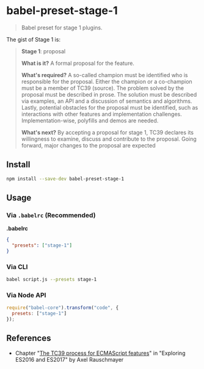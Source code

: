# babel-preset-stage-1

> Babel preset for stage 1 plugins.

The gist of Stage 1 is:

> **Stage 1**: proposal
>
> **What is it?** A formal proposal for the feature.
>
> **What's required?** A so-called champion must be identified who is responsible for the proposal. Either the champion or a co-champion must be a member of TC39 (source). The problem solved by the proposal must be described in prose. The solution must be described via examples, an API and a discussion of semantics and algorithms. Lastly, potential obstacles for the proposal must be identified, such as interactions with other features and implementation challenges. Implementation-wise, polyfills and demos are needed.
>
> **What's next?** By accepting a proposal for stage 1, TC39 declares its willingness to examine, discuss and contribute to the proposal. Going forward, major changes to the proposal are expected

## Install

```sh
npm install --save-dev babel-preset-stage-1
```

## Usage

### Via `.babelrc` (Recommended)

**.babelrc**

```json
{
  "presets": ["stage-1"]
}
```

### Via CLI

```sh
babel script.js --presets stage-1
```

### Via Node API

```javascript
require("babel-core").transform("code", {
  presets: ["stage-1"]
});
```

## References

- Chapter "[The TC39 process for ECMAScript features](http://exploringjs.com/es2016-es2017/ch_tc39-process.html)" in "Exploring ES2016 and ES2017" by Axel Rauschmayer
